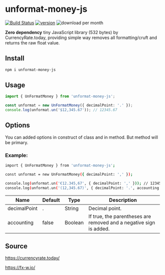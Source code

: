 # unformat-money-js

[![Build Status](https://travis-ci.org/dejurin/unformat-money-js.svg?branch=master)](https://travis-ci.org/dejurin/unformat-money-js)
[![version](https://img.shields.io/npm/v/unformat-money-js)](https://www.npmjs.com/package/unformat-money-js)
![download per month](https://img.shields.io/npm/dm/unformat-money-js)

**Zero dependency** tiny JavaScript library (532 bytes) by CurrencyRate.today, providing simple way removes all formatting/cruft and returns the raw float value.

## Install

```bash
npm i unformat-money-js
```

## Usage

```typescript
import { UnFormatMoney } from 'unformat-money-js';

const unformat = new UnFormatMoney({ decimalPoint: '.' });
console.log(unformat.un('$12,345.67')); // 12345.67
```

## Options

You can added options in construct of class and in method. But method will be primary.

### Example:

```sh
import { UnFormatMoney } from 'unformat-money-js';

const unformat = new UnFormatMoney({ decimalPoint: ',' });

console.log(unformat.un('€12.345,67', { decimalPoint: ',' })); // 12345.67
console.log(unformat.un('(12,345.67)', { decimalPoint: '.', accounting: true })); // -12345.67
```

| Name          | Default  | Type    | Description |
|---------------|----------|---------|-------------|
| decimalPoint  | .        | String  | Decimal point. |
| accounting    | false    | Boolean | If true, the parentheses are removed and a negative sign is added. |

## Source

https://currencyrate.today/

https://fx-w.io/